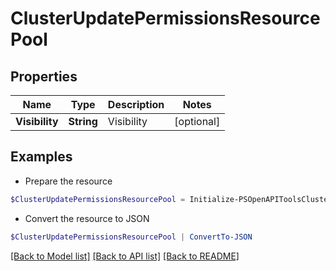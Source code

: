# ClusterUpdatePermissionsResourcePool
## Properties

Name | Type | Description | Notes
------------ | ------------- | ------------- | -------------
**Visibility** | **String** | Visibility | [optional] 

## Examples

- Prepare the resource
```powershell
$ClusterUpdatePermissionsResourcePool = Initialize-PSOpenAPIToolsClusterUpdatePermissionsResourcePool  -Visibility null
```

- Convert the resource to JSON
```powershell
$ClusterUpdatePermissionsResourcePool | ConvertTo-JSON
```

[[Back to Model list]](../README.md#documentation-for-models) [[Back to API list]](../README.md#documentation-for-api-endpoints) [[Back to README]](../README.md)


